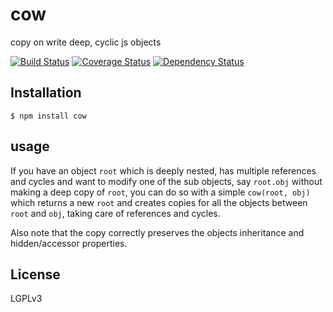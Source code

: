 # cow

copy on write deep, cyclic js objects

[![Build Status](https://travis-ci.org/Swatinem/cow.png?branch=master)](https://travis-ci.org/Swatinem/cow)
[![Coverage Status](https://coveralls.io/repos/Swatinem/cow/badge.png?branch=master)](https://coveralls.io/r/Swatinem/cow)
[![Dependency Status](https://gemnasium.com/Swatinem/cow.png)](https://gemnasium.com/Swatinem/cow)

## Installation

    $ npm install cow

## usage

If you have an object `root` which is deeply nested, has multiple references and
cycles and want to modify one of the sub objects, say `root.obj` without making
a deep copy of `root`, you can do so with a simple `cow(root, obj)`
which returns a new `root` and creates copies for all the objects between `root`
and `obj`, taking care of references and cycles.

Also note that the copy correctly preserves the objects inheritance and
hidden/accessor properties.

## License

  LGPLv3

